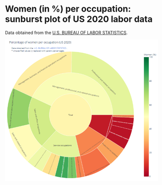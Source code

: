 # Women (in %) per occupation: sunburst plot of US 2020 labor data

Data obtained from the [U.S. BUREAU OF LABOR STATISTICS](https://www.bls.gov/cps/cpsaat11.htm).

<p align="center">
  <a href="https://pjoachims.github.io/viz/us-labor/labor-women.html">
    <img src="labor-women.png" alt="How many women work in which job sector?" width="700"/>
  </a>
</p>
